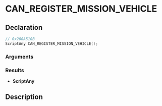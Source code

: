 # CAN_REGISTER_MISSION_VEHICLE

## Declaration
```cpp
// 0x200A510B
ScriptAny CAN_REGISTER_MISSION_VEHICLE();
```

### Arguments

### Results
- **ScriptAny**

## Description
